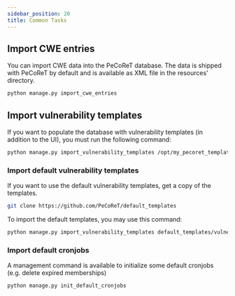 ```yaml
---
sidebar_position: 20
title: Common Tasks
---
```


## Import CWE entries

You can import CWE data into the PeCoReT database.
The data is shipped with PeCoReT by default and is available as XML file in the resources' directory.

```bash
python manage.py import_cwe_entries
```

## Import vulnerability templates

If you want to populate the database with vulnerability templates (in addition to the UI), you must run the following
command:

```bash
python manage.py import_vulnerability_templates /opt/my_pecoret_templates
```

### Import default vulnerability templates

If you want to use the default vulnerability templates, get a copy of the templates.

```bash
git clone https://github.com/PeCoReT/default_templates
```

To import the default templates, you may use this command:

```bash
python manage.py import_vulnerability_templates default_templates/vulnerability_templates
```

### Import default cronjobs

A management command is available to initialize some default cronjobs (e.g. delete expired memberships)

```bash
python manage.py init_default_cronjobs
```

